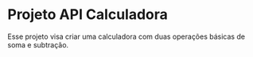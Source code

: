 # Projeto API Calculadora

Esse projeto visa criar uma calculadora com duas operações básicas de soma e subtração.
